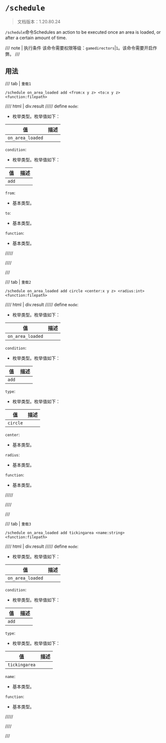 # `/schedule`

> 文档版本：1.20.80.24

`/schedule`命令Schedules an action to be executed once an area is loaded, or after a certain amount of time.

/// note | 执行条件
该命令需要权限等级：`gamedirectors`|`1`。该命令需要开启作弊。
///

## 用法

/// tab | `重载1`
```mcfunction
/schedule on_area_loaded add <from:x y z> <to:x y z> <function:filepath>
```

//// html | div.result
///// define
`mode`: <!-- md:samp ScheduleActionOnAreaLoaded -->

- 枚举类型。枚举值如下：

|值|描述|
|---|---|
|`on_area_loaded`||


`condition`: <!-- md:samp RequestAction -->

- 枚举类型。枚举值如下：

|值|描述|
|---|---|
|`add`||


`from`: <!-- md:samp x y z -->

- 基本类型。

`to`: <!-- md:samp x y z -->

- 基本类型。

`function`: <!-- md:samp filepath -->

- 基本类型。


/////

////

///

/// tab | `重载2`
```mcfunction
/schedule on_area_loaded add circle <center:x y z> <radius:int> <function:filepath>
```

//// html | div.result
///// define
`mode`: <!-- md:samp ScheduleActionOnAreaLoaded -->

- 枚举类型。枚举值如下：

|值|描述|
|---|---|
|`on_area_loaded`||


`condition`: <!-- md:samp RequestAction -->

- 枚举类型。枚举值如下：

|值|描述|
|---|---|
|`add`||


`type`: <!-- md:samp CircleArea -->

- 枚举类型。枚举值如下：

|值|描述|
|---|---|
|`circle`||


`center`: <!-- md:samp x y z -->

- 基本类型。

`radius`: <!-- md:samp int -->

- 基本类型。

`function`: <!-- md:samp filepath -->

- 基本类型。


/////

////

///

/// tab | `重载3`
```mcfunction
/schedule on_area_loaded add tickingarea <name:string> <function:filepath>
```

//// html | div.result
///// define
`mode`: <!-- md:samp ScheduleActionOnAreaLoaded -->

- 枚举类型。枚举值如下：

|值|描述|
|---|---|
|`on_area_loaded`||


`condition`: <!-- md:samp RequestAction -->

- 枚举类型。枚举值如下：

|值|描述|
|---|---|
|`add`||


`type`: <!-- md:samp TickingArea -->

- 枚举类型。枚举值如下：

|值|描述|
|---|---|
|`tickingarea`||


`name`: <!-- md:samp string -->

- 基本类型。

`function`: <!-- md:samp filepath -->

- 基本类型。


/////

////

///
